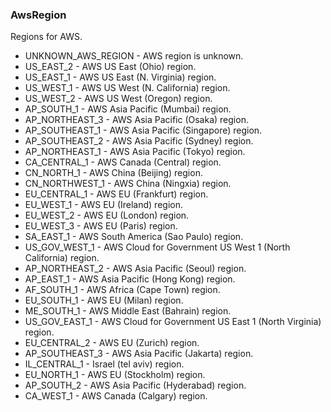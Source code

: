 ### AwsRegion
Regions for AWS.

- UNKNOWN_AWS_REGION - AWS region is unknown.
- US_EAST_2 - AWS US East (Ohio) region.
- US_EAST_1 - AWS US East (N. Virginia) region.
- US_WEST_1 - AWS US West (N. California) region.
- US_WEST_2 - AWS US West (Oregon) region.
- AP_SOUTH_1 - AWS Asia Pacific (Mumbai) region.
- AP_NORTHEAST_3 - AWS Asia Pacific (Osaka) region.
- AP_SOUTHEAST_1 - AWS Asia Pacific (Singapore) region.
- AP_SOUTHEAST_2 - AWS Asia Pacific (Sydney) region.
- AP_NORTHEAST_1 - AWS Asia Pacific (Tokyo) region.
- CA_CENTRAL_1 - AWS Canada (Central) region.
- CN_NORTH_1 - AWS China (Beijing) region.
- CN_NORTHWEST_1 - AWS China (Ningxia) region.
- EU_CENTRAL_1 - AWS EU (Frankfurt) region.
- EU_WEST_1 - AWS EU (Ireland) region.
- EU_WEST_2 - AWS EU (London) region.
- EU_WEST_3 - AWS EU (Paris) region.
- SA_EAST_1 - AWS South America (Sao Paulo) region.
- US_GOV_WEST_1 - AWS Cloud for Government US West 1 (North California) region.
- AP_NORTHEAST_2 - AWS Asia Pacific (Seoul) region.
- AP_EAST_1 - AWS Asia Pacific (Hong Kong) region.
- AF_SOUTH_1 - AWS Africa (Cape Town) region.
- EU_SOUTH_1 - AWS EU (Milan) region.
- ME_SOUTH_1 - AWS Middle East (Bahrain) region.
- US_GOV_EAST_1 - AWS Cloud for Government US East 1 (North Virginia) region.
- EU_CENTRAL_2 - AWS EU (Zurich) region.
- AP_SOUTHEAST_3 - AWS Asia Pacific (Jakarta) region.
- IL_CENTRAL_1 - Israel (tel aviv) region.
- EU_NORTH_1 - AWS EU (Stockholm) region.
- AP_SOUTH_2 - AWS Asia Pacific (Hyderabad) region.
- CA_WEST_1 - AWS Canada (Calgary) region.
